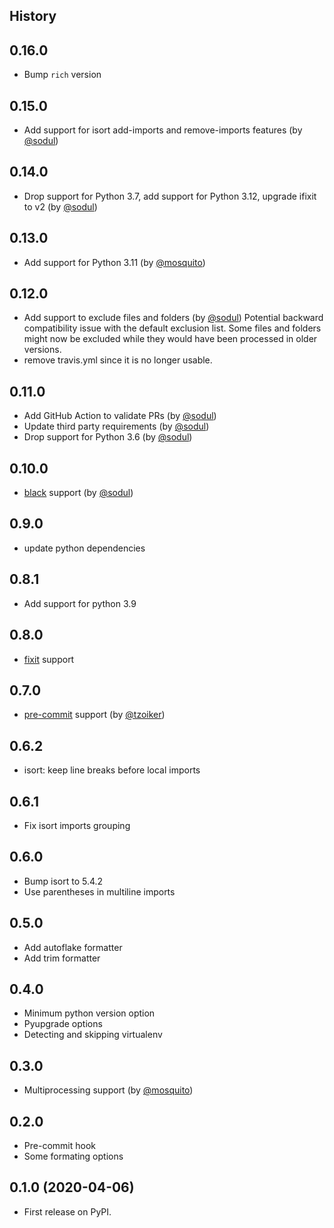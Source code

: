 ## History

0.16.0
----------------------
* Bump `rich` version

0.15.0
----------------------
* Add support for isort add-imports and remove-imports features (by [@sodul](https://github.com/sodul))

0.14.0
----------------------
* Drop support for Python 3.7, add support for Python 3.12, upgrade ifixit to v2 (by [@sodul](https://github.com/sodul))


0.13.0
----------------------
* Add support for Python 3.11 (by [@mosquito](https://github.com/mosquito))


0.12.0
----------------------

* Add support to exclude files and folders (by [@sodul](https://github.com/sodul))
  Potential backward compatibility issue with the default exclusion list.
  Some files and folders might now be excluded while they would have been
  processed in older versions.
* remove travis.yml since it is no longer usable.


0.11.0
----------------------

* Add GitHub Action to validate PRs (by [@sodul](https://github.com/sodul))
* Update third party requirements (by [@sodul](https://github.com/sodul))
* Drop support for Python 3.6 (by [@sodul](https://github.com/sodul))


0.10.0
----------------------

* [black](https://github.com/psf/black) support (by [@sodul](https://github.com/sodul))


0.9.0
----------------------

* update python dependencies


0.8.1
----------------------

* Add support for python 3.9


0.8.0
----------------------

* [fixit](https://github.com/Instagram/Fixit) support


0.7.0
----------------------

* [pre-commit](https://pre-commit.com/) support (by [@tzoiker](https://github.com/tzoiker))


0.6.2
----------------------

* isort: keep line breaks before local imports


0.6.1
----------------------

* Fix isort imports grouping


0.6.0
----------------------

* Bump isort to 5.4.2
* Use parentheses in multiline imports


0.5.0
----------------------

* Add autoflake formatter
* Add trim formatter


0.4.0
----------------------

* Minimum python version option
* Pyupgrade options
* Detecting and skipping virtualenv


0.3.0
----------------------

* Multiprocessing support (by [@mosquito](https://github.com/mosquito))


0.2.0
-----------------------

* Pre-commit hook
* Some formating options


0.1.0 (2020-04-06)
------------------------

* First release on PyPI.
